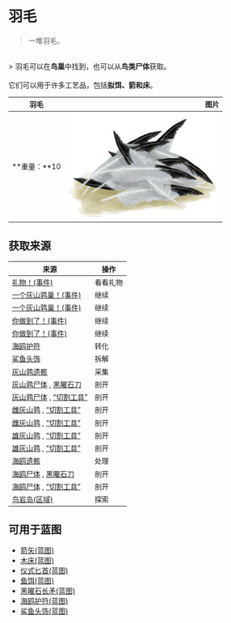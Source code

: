 # 羽毛  
> 一堆羽毛。  
<br>  
> 羽毛可以在<b>鸟巢</b>中找到，也可以从<b>鸟类尸体</b>获取。<br><br>它们可以用于许多工艺品，包括<b>拟饵、箭和床</b>。  
  
  羽毛  |   图片   
 ----  |  ----:   
 **重量：**10  |  <img decoding="async" src="Sprite/Feathers.png" href="a.md" style="max-width:300px;max-height:300px;">   
  
## 获取来源  
来源  |  操作  
----  |  ----  
[礼物！(事件)](Event_MacaqueFriendGift.md)  |  看看礼物  
[一个灰山鹑巢！(事件)](Event_PartridgeNest.md)  |  继续  
[一个灰山鹑巢！(事件)](Event_PartridgeNest.md)  |  继续  
[你做到了！(事件)](Event_SeagullNest.md)  |  继续  
[你做到了！(事件)](Event_SeagullNest.md)  |  继续  
[海鸥护符](SeagullCharm.md)  |  转化  
[鲨鱼头饰](SharkHeadpiece.md)  |  拆解  
[灰山鹑遗骸](PartridgeCarcass.md)  |  采集  
[灰山鹑尸体](PartridgeDead.md) , [黑曜石刀](KnifeObsidian.md)  |  剖开  
[灰山鹑尸体](PartridgeDead.md) , [“切割工具”](tag_Cutter.md)  |  剖开  
[雌灰山鹑](PartridgeFemaleEnclosure.md) , [“切割工具”](tag_Cutter.md)  |  剖开  
[雌灰山鹑](PartridgeFemaleLive.md) , [“切割工具”](tag_Cutter.md)  |  剖开  
[雄灰山鹑](PartridgeMaleEnclosure.md) , [“切割工具”](tag_Cutter.md)  |  剖开  
[雄灰山鹑](PartridgeMaleLive.md) , [“切割工具”](tag_Cutter.md)  |  剖开  
[海鸥遗骸](SeagullCarcass.md)  |  处理  
[海鸥尸体](SeagullDead.md) , [黑曜石刀](KnifeObsidian.md)  |  剖开  
[海鸥尸体](SeagullDead.md) , [“切割工具”](tag_Cutter.md)  |  剖开  
[鸟岩岛(区域)](BirdRock.md)  |  探索  
## 可用于蓝图  
- [箭矢(蓝图)](Bp_Arrow.md)  
- [木床(蓝图)](Bp_BedWooden.md)  
- [仪式匕首(蓝图)](Bp_CeremonialDagger.md)  
- [鱼饵(蓝图)](Bp_FishBait.md)  
- [黑曜石长矛(蓝图)](Bp_ObsidianSpear.md)  
- [海鸥护符(蓝图)](Bp_SeagullCharm.md)  
- [鲨鱼头饰(蓝图)](Bp_SharkHeadpiece.md)  
  
  
